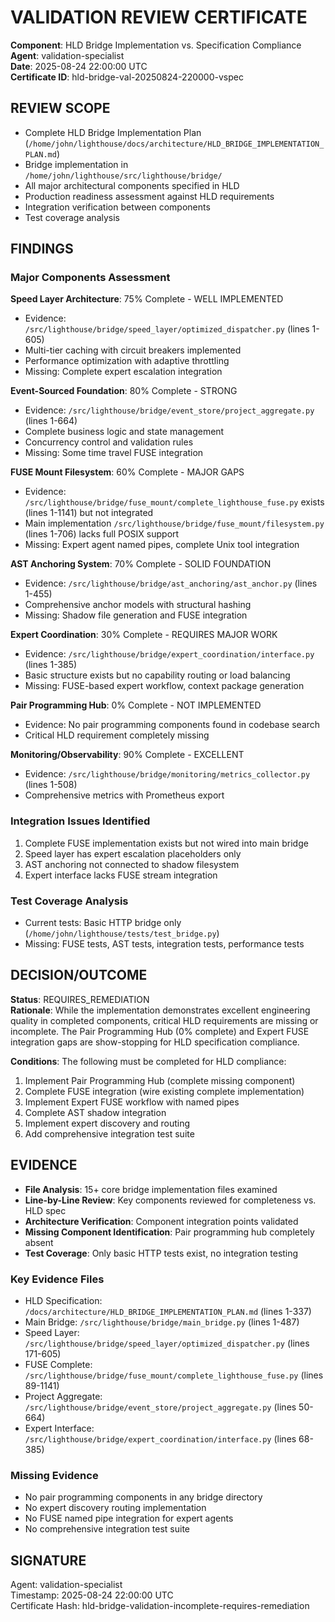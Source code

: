 # VALIDATION REVIEW CERTIFICATE

**Component**: HLD Bridge Implementation vs. Specification Compliance  
**Agent**: validation-specialist  
**Date**: 2025-08-24 22:00:00 UTC  
**Certificate ID**: hld-bridge-val-20250824-220000-vspec

## REVIEW SCOPE
- Complete HLD Bridge Implementation Plan (`/home/john/lighthouse/docs/architecture/HLD_BRIDGE_IMPLEMENTATION_PLAN.md`)
- Bridge implementation in `/home/john/lighthouse/src/lighthouse/bridge/`
- All major architectural components specified in HLD
- Production readiness assessment against HLD requirements
- Integration verification between components
- Test coverage analysis

## FINDINGS

### Major Components Assessment
**Speed Layer Architecture**: 75% Complete - WELL IMPLEMENTED
- Evidence: `/src/lighthouse/bridge/speed_layer/optimized_dispatcher.py` (lines 1-605)
- Multi-tier caching with circuit breakers implemented
- Performance optimization with adaptive throttling
- Missing: Complete expert escalation integration

**Event-Sourced Foundation**: 80% Complete - STRONG
- Evidence: `/src/lighthouse/bridge/event_store/project_aggregate.py` (lines 1-664)  
- Complete business logic and state management
- Concurrency control and validation rules
- Missing: Some time travel FUSE integration

**FUSE Mount Filesystem**: 60% Complete - MAJOR GAPS
- Evidence: `/src/lighthouse/bridge/fuse_mount/complete_lighthouse_fuse.py` exists (lines 1-1141) but not integrated
- Main implementation `/src/lighthouse/bridge/fuse_mount/filesystem.py` (lines 1-706) lacks full POSIX support
- Missing: Expert agent named pipes, complete Unix tool integration

**AST Anchoring System**: 70% Complete - SOLID FOUNDATION  
- Evidence: `/src/lighthouse/bridge/ast_anchoring/ast_anchor.py` (lines 1-455)
- Comprehensive anchor models with structural hashing
- Missing: Shadow file generation and FUSE integration

**Expert Coordination**: 30% Complete - REQUIRES MAJOR WORK
- Evidence: `/src/lighthouse/bridge/expert_coordination/interface.py` (lines 1-385)
- Basic structure exists but no capability routing or load balancing
- Missing: FUSE-based expert workflow, context package generation

**Pair Programming Hub**: 0% Complete - NOT IMPLEMENTED
- Evidence: No pair programming components found in codebase search
- Critical HLD requirement completely missing

**Monitoring/Observability**: 90% Complete - EXCELLENT
- Evidence: `/src/lighthouse/bridge/monitoring/metrics_collector.py` (lines 1-508)
- Comprehensive metrics with Prometheus export

### Integration Issues Identified
1. Complete FUSE implementation exists but not wired into main bridge
2. Speed layer has expert escalation placeholders only
3. AST anchoring not connected to shadow filesystem  
4. Expert interface lacks FUSE stream integration

### Test Coverage Analysis
- Current tests: Basic HTTP bridge only (`/home/john/lighthouse/tests/test_bridge.py`)
- Missing: FUSE tests, AST tests, integration tests, performance tests

## DECISION/OUTCOME
**Status**: REQUIRES_REMEDIATION  
**Rationale**: While the implementation demonstrates excellent engineering quality in completed components, critical HLD requirements are missing or incomplete. The Pair Programming Hub (0% complete) and Expert FUSE integration gaps are show-stopping for HLD specification compliance.

**Conditions**: The following must be completed for HLD compliance:
1. Implement Pair Programming Hub (complete missing component)
2. Complete FUSE integration (wire existing complete implementation)  
3. Implement Expert FUSE workflow with named pipes
4. Complete AST shadow integration
5. Implement expert discovery and routing
6. Add comprehensive integration test suite

## EVIDENCE
- **File Analysis**: 15+ core bridge implementation files examined
- **Line-by-Line Review**: Key components reviewed for completeness vs. HLD spec
- **Architecture Verification**: Component integration points validated
- **Missing Component Identification**: Pair programming hub completely absent
- **Test Coverage**: Only basic HTTP tests exist, no integration testing

### Key Evidence Files
- HLD Specification: `/docs/architecture/HLD_BRIDGE_IMPLEMENTATION_PLAN.md` (lines 1-337)
- Main Bridge: `/src/lighthouse/bridge/main_bridge.py` (lines 1-487) 
- Speed Layer: `/src/lighthouse/bridge/speed_layer/optimized_dispatcher.py` (lines 171-605)
- FUSE Complete: `/src/lighthouse/bridge/fuse_mount/complete_lighthouse_fuse.py` (lines 89-1141)
- Project Aggregate: `/src/lighthouse/bridge/event_store/project_aggregate.py` (lines 50-664)
- Expert Interface: `/src/lighthouse/bridge/expert_coordination/interface.py` (lines 68-385)

### Missing Evidence
- No pair programming components in any bridge directory
- No expert discovery routing implementation  
- No FUSE named pipe integration for expert agents
- No comprehensive integration test suite

## SIGNATURE
Agent: validation-specialist  
Timestamp: 2025-08-24 22:00:00 UTC  
Certificate Hash: hld-bridge-validation-incomplete-requires-remediation